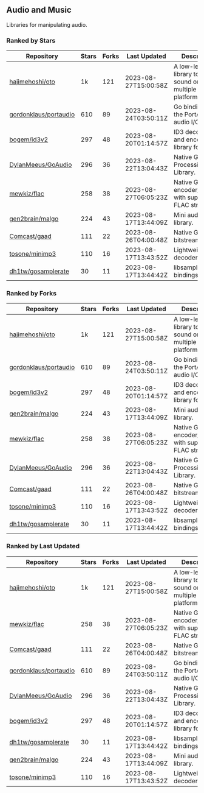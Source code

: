 ## Audio and Music

Libraries for manipulating audio.

### Ranked by Stars

| Repository | Stars | Forks | Last Updated | Description | 
|------------|-------|-------|--------------|-------------|
| [hajimehoshi/oto](https://github.com/hajimehoshi/oto) | 1k | 121 | 2023-08-27T15:00:58Z |  A low-level library to play sound on multiple platforms. |
| [gordonklaus/portaudio](https://github.com/gordonklaus/portaudio) | 610 | 89 | 2023-08-24T03:50:11Z |  Go bindings for the PortAudio audio I/O library. |
| [bogem/id3v2](https://github.com/bogem/id3v2) | 297 | 48 | 2023-08-20T01:14:57Z |  ID3 decoding and encoding library for Go. |
| [DylanMeeus/GoAudio](https://github.com/DylanMeeus/GoAudio) | 296 | 36 | 2023-08-22T13:04:43Z |  Native Go Audio Processing Library. |
| [mewkiz/flac](https://github.com/mewkiz/flac) | 258 | 38 | 2023-08-27T06:05:23Z |  Native Go FLAC encoder/decoder with support for FLAC streams. |
| [gen2brain/malgo](https://github.com/gen2brain/malgo) | 224 | 43 | 2023-08-17T13:44:09Z |  Mini audio library. |
| [Comcast/gaad](https://github.com/Comcast/gaad) | 111 | 22 | 2023-08-26T04:00:48Z |  Native Go AAC bitstream parser. |
| [tosone/minimp3](https://github.com/tosone/minimp3) | 110 | 16 | 2023-08-17T13:43:52Z |  Lightweight MP3 decoder library. |
| [dh1tw/gosamplerate](https://github.com/dh1tw/gosamplerate) | 30 | 11 | 2023-08-17T13:44:42Z |  libsamplerate bindings for go. |

### Ranked by Forks

| Repository | Stars | Forks | Last Updated | Description | 
|------------|-------|-------|--------------|-------------|
| [hajimehoshi/oto](https://github.com/hajimehoshi/oto) | 1k | 121 | 2023-08-27T15:00:58Z |  A low-level library to play sound on multiple platforms. |
| [gordonklaus/portaudio](https://github.com/gordonklaus/portaudio) | 610 | 89 | 2023-08-24T03:50:11Z |  Go bindings for the PortAudio audio I/O library. |
| [bogem/id3v2](https://github.com/bogem/id3v2) | 297 | 48 | 2023-08-20T01:14:57Z |  ID3 decoding and encoding library for Go. |
| [gen2brain/malgo](https://github.com/gen2brain/malgo) | 224 | 43 | 2023-08-17T13:44:09Z |  Mini audio library. |
| [mewkiz/flac](https://github.com/mewkiz/flac) | 258 | 38 | 2023-08-27T06:05:23Z |  Native Go FLAC encoder/decoder with support for FLAC streams. |
| [DylanMeeus/GoAudio](https://github.com/DylanMeeus/GoAudio) | 296 | 36 | 2023-08-22T13:04:43Z |  Native Go Audio Processing Library. |
| [Comcast/gaad](https://github.com/Comcast/gaad) | 111 | 22 | 2023-08-26T04:00:48Z |  Native Go AAC bitstream parser. |
| [tosone/minimp3](https://github.com/tosone/minimp3) | 110 | 16 | 2023-08-17T13:43:52Z |  Lightweight MP3 decoder library. |
| [dh1tw/gosamplerate](https://github.com/dh1tw/gosamplerate) | 30 | 11 | 2023-08-17T13:44:42Z |  libsamplerate bindings for go. |

### Ranked by Last Updated

| Repository | Stars | Forks | Last Updated | Description | 
|------------|-------|-------|--------------|-------------|
| [hajimehoshi/oto](https://github.com/hajimehoshi/oto) | 1k | 121 | 2023-08-27T15:00:58Z |  A low-level library to play sound on multiple platforms. |
| [mewkiz/flac](https://github.com/mewkiz/flac) | 258 | 38 | 2023-08-27T06:05:23Z |  Native Go FLAC encoder/decoder with support for FLAC streams. |
| [Comcast/gaad](https://github.com/Comcast/gaad) | 111 | 22 | 2023-08-26T04:00:48Z |  Native Go AAC bitstream parser. |
| [gordonklaus/portaudio](https://github.com/gordonklaus/portaudio) | 610 | 89 | 2023-08-24T03:50:11Z |  Go bindings for the PortAudio audio I/O library. |
| [DylanMeeus/GoAudio](https://github.com/DylanMeeus/GoAudio) | 296 | 36 | 2023-08-22T13:04:43Z |  Native Go Audio Processing Library. |
| [bogem/id3v2](https://github.com/bogem/id3v2) | 297 | 48 | 2023-08-20T01:14:57Z |  ID3 decoding and encoding library for Go. |
| [dh1tw/gosamplerate](https://github.com/dh1tw/gosamplerate) | 30 | 11 | 2023-08-17T13:44:42Z |  libsamplerate bindings for go. |
| [gen2brain/malgo](https://github.com/gen2brain/malgo) | 224 | 43 | 2023-08-17T13:44:09Z |  Mini audio library. |
| [tosone/minimp3](https://github.com/tosone/minimp3) | 110 | 16 | 2023-08-17T13:43:52Z |  Lightweight MP3 decoder library. |

